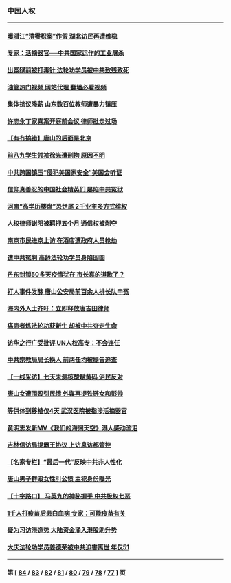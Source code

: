 ### 中国人权
---
#### [曝潜江“清零积案”作假 湖北访民再遭维稳](../../pages/ncid278/n13761539.md?06171645) 
#### [专家：活摘器官──中共国家运作的工业屠杀](../../pages/ncid278/n13761178.md?06171645) 
#### [出冤狱前被打毒针 法轮功学员被中共致残致死](../../pages/ncid278/n13760892.md?06171645) 
#### [油管热门视频 网站代理 翻墙必看视频](http://209.222.30.114:81/youtube.html?06171645)
#### [集体抗议降薪 山东数百位教师遭暴力镇压](../../pages/ncid278/n13760919.md?06171645) 
#### [许志永丁家喜案开庭前会议 律师批走过场](../../pages/ncid278/n13760890.md?06171645) 
#### [【有冇搞错】唐山的后面是北京](../../pages/ncid278/n13760394.md?06171645) 
#### [前八九学生领袖徐光遭刑拘 原因不明](../../pages/ncid278/n13760496.md?06171645) 
#### [中共跨国镇压“侵犯美国家安全”美国会听证](../../pages/ncid278/n13760406.md?06171645) 
#### [信仰真善忍的中国社会精英们 屡陷中共冤狱](../../pages/ncid278/n13760120.md?06171645) 
#### [河南“高学历楼盘”恐烂尾 2千业主多方式维权](../../pages/ncid278/n13760221.md?06171645) 
#### [人权律师谢阳被羁押五个月 通信权被剥夺](../../pages/ncid278/n13760220.md?06171645) 
#### [南京市民进京上访 在酒店遭政府人员抢劫](../../pages/ncid278/n13760041.md?06171645) 
#### [遭中共冤判 高龄法轮功学员身陷囹圄](../../pages/ncid278/n13759378.md?06171645) 
#### [丹东封锁50多天疫情犹在 市长真的道歉了？](../../pages/ncid278/n13759552.md?06171645) 
#### [打人事件发酵 唐山公安局前百余人排长队申冤](../../pages/ncid278/n13759336.md?06171645) 
#### [海内外人士齐吁：立即释放唐吉田律师](../../pages/ncid278/n13759126.md?06171645) 
#### [癌患者炼法轮功获新生 却被中共夺走生命](../../pages/ncid278/n13758724.md?06171645) 
#### [访华之行广受批评 UN人权高专：不会连任](../../pages/ncid278/n13758655.md?06171645) 
#### [中共宗教局局长换人 前两任均被提告追查](../../pages/ncid278/n13758592.md?06171645) 
#### [【一线采访】七天未测核酸赋黄码 沪民反对](../../pages/ncid278/n13758088.md?06171645) 
#### [唐山女遭围殴引民愤 外媒再提铁链女和彭帅](../../pages/ncid278/n13758095.md?06171645) 
#### [等供体到移植仅4天 武汉医院被指涉活摘器官](../../pages/ncid278/n13758039.md?06171645) 
#### [黄明志发新MV《我们的海阔天空》港人感动流泪](../../pages/ncid278/n13757350.md?06171645) 
#### [吉林信访局提霸王协议 上访息访都管控](../../pages/ncid278/n13757307.md?06171645) 
#### [【名家专栏】“最后一代”反映中共非人性化](../../pages/ncid278/n13756676.md?06171645) 
#### [唐山男子群殴女性引公愤 主犯身份曝光](../../pages/ncid278/n13757180.md?06171645) 
#### [【十字路口】 马英九的神秘握手 中共极权七恶](../../pages/ncid278/n13756688.md?06171645) 
#### [1千人打疫苗后患白血病 专家：可能疫苗有关](../../pages/ncid278/n13755932.md?06171645) 
#### [疑为习访港造势 大陆资金涌入港股助升势](../../pages/ncid278/n13756127.md?06171645) 
#### [大庆法轮功学员姜德荣被中共迫害离世 年仅51](../../pages/ncid278/n13755805.md?06171645) 

---
#### 第 [ [84](./84.md?06171645) / [83](./83.md?06171645) / [82](./82.md?06171645) / [81](./81.md?06171645) / [80](./80.md?06171645) / [79](./79.md?06171645) / [78](./78.md?06171645) / [77](./77.md?06171645) ] 页
